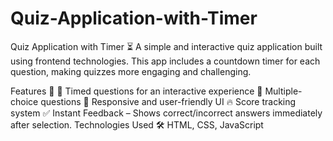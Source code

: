 # Quiz-Application-with-Timer
Quiz Application with Timer ⏳
A simple and interactive quiz application built using frontend technologies. This app includes a countdown timer for each question, making quizzes more engaging and challenging.

Features 🚀
🎯 Timed questions for an interactive experience
📝 Multiple-choice questions
🎨 Responsive and user-friendly UI
🔥 Score tracking system
✅ Instant Feedback – Shows correct/incorrect answers immediately after selection.
Technologies Used 🛠️
HTML,
CSS, 
JavaScript

